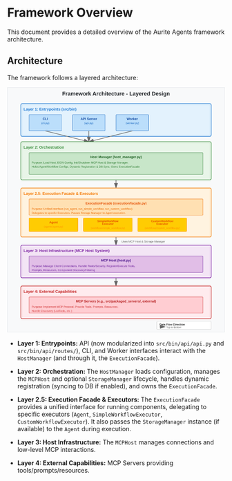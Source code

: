 # Framework Overview

This document provides a detailed overview of the Aurite Agents framework architecture.

## Architecture

The framework follows a layered architecture:

![Aurite Agents Framework Architecture](./architecture_diagram.svg)

*   **Layer 1: Entrypoints:** API (now modularized into `src/bin/api/api.py` and `src/bin/api/routes/`), CLI, and Worker interfaces interact with the `HostManager` (and through it, the `ExecutionFacade`).

*   **Layer 2: Orchestration:** The `HostManager` loads configuration, manages the `MCPHost` and optional `StorageManager` lifecycle, handles dynamic registration (syncing to DB if enabled), and owns the `ExecutionFacade`.

*   **Layer 2.5: Execution Facade & Executors:** The `ExecutionFacade` provides a unified interface for running components, delegating to specific executors (`Agent`, `SimpleWorkflowExecutor`, `CustomWorkflowExecutor`). It also passes the `StorageManager` instance (if available) to the `Agent` during execution.

*   **Layer 3: Host Infrastructure:** The `MCPHost` manages connections and low-level MCP interactions.

*   **Layer 4: External Capabilities:** MCP Servers providing tools/prompts/resources.
